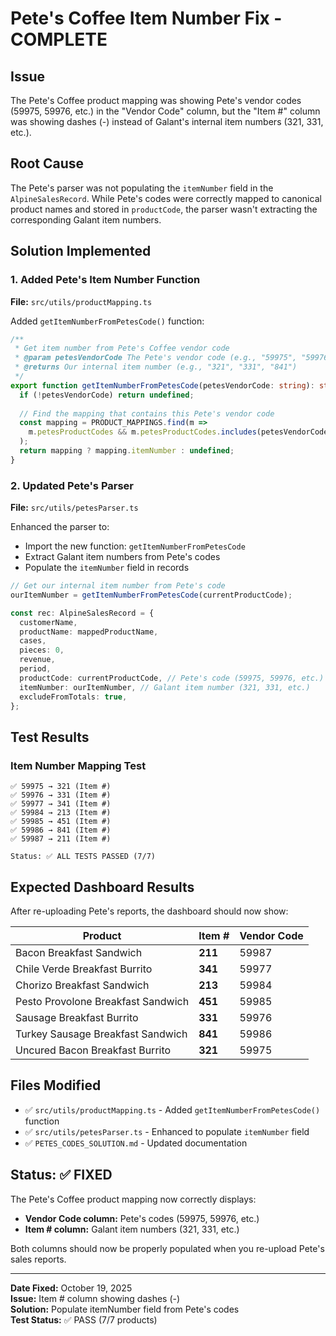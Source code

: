 # Pete's Coffee Item Number Fix - COMPLETE

## Issue
The Pete's Coffee product mapping was showing Pete's vendor codes (59975, 59976, etc.) in the "Vendor Code" column, but the "Item #" column was showing dashes (-) instead of Galant's internal item numbers (321, 331, etc.).

## Root Cause
The Pete's parser was not populating the `itemNumber` field in the `AlpineSalesRecord`. While Pete's codes were correctly mapped to canonical product names and stored in `productCode`, the parser wasn't extracting the corresponding Galant item numbers.

## Solution Implemented

### 1. Added Pete's Item Number Function
**File:** `src/utils/productMapping.ts`

Added `getItemNumberFromPetesCode()` function:
```typescript
/**
 * Get item number from Pete's Coffee vendor code
 * @param petesVendorCode The Pete's vendor code (e.g., "59975", "59976", "59986")
 * @returns Our internal item number (e.g., "321", "331", "841")
 */
export function getItemNumberFromPetesCode(petesVendorCode: string): string | undefined {
  if (!petesVendorCode) return undefined;
  
  // Find the mapping that contains this Pete's vendor code
  const mapping = PRODUCT_MAPPINGS.find(m => 
    m.petesProductCodes && m.petesProductCodes.includes(petesVendorCode)
  );
  return mapping ? mapping.itemNumber : undefined;
}
```

### 2. Updated Pete's Parser
**File:** `src/utils/petesParser.ts`

Enhanced the parser to:
- Import the new function: `getItemNumberFromPetesCode`
- Extract Galant item numbers from Pete's codes
- Populate the `itemNumber` field in records

```typescript
// Get our internal item number from Pete's code
ourItemNumber = getItemNumberFromPetesCode(currentProductCode);

const rec: AlpineSalesRecord = {
  customerName,
  productName: mappedProductName,
  cases,
  pieces: 0,
  revenue,
  period,
  productCode: currentProductCode, // Pete's code (59975, 59976, etc.)
  itemNumber: ourItemNumber, // Galant item number (321, 331, etc.)
  excludeFromTotals: true,
};
```

## Test Results

### Item Number Mapping Test
```
✅ 59975 → 321 (Item #)
✅ 59976 → 331 (Item #)
✅ 59977 → 341 (Item #)
✅ 59984 → 213 (Item #)
✅ 59985 → 451 (Item #)
✅ 59986 → 841 (Item #)
✅ 59987 → 211 (Item #)

Status: ✅ ALL TESTS PASSED (7/7)
```

## Expected Dashboard Results

After re-uploading Pete's reports, the dashboard should now show:

| Product | Item # | Vendor Code |
|---------|--------|-------------|
| Bacon Breakfast Sandwich | **211** | 59987 |
| Chile Verde Breakfast Burrito | **341** | 59977 |
| Chorizo Breakfast Sandwich | **213** | 59984 |
| Pesto Provolone Breakfast Sandwich | **451** | 59985 |
| Sausage Breakfast Burrito | **331** | 59976 |
| Turkey Sausage Breakfast Sandwich | **841** | 59986 |
| Uncured Bacon Breakfast Burrito | **321** | 59975 |

## Files Modified

- ✅ `src/utils/productMapping.ts` - Added `getItemNumberFromPetesCode()` function
- ✅ `src/utils/petesParser.ts` - Enhanced to populate `itemNumber` field
- ✅ `PETES_CODES_SOLUTION.md` - Updated documentation

## Status: ✅ FIXED

The Pete's Coffee product mapping now correctly displays:
- **Vendor Code column:** Pete's codes (59975, 59976, etc.)
- **Item # column:** Galant item numbers (321, 331, etc.)

Both columns should now be properly populated when you re-upload Pete's sales reports.

---

**Date Fixed:** October 19, 2025  
**Issue:** Item # column showing dashes (-)  
**Solution:** Populate itemNumber field from Pete's codes  
**Test Status:** ✅ PASS (7/7 products)
